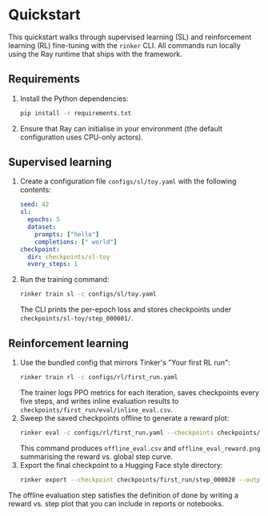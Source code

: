 # Quickstart

This quickstart walks through supervised learning (SL) and reinforcement learning (RL) fine-tuning with the `rinker` CLI.
All commands run locally using the Ray runtime that ships with the framework.

## Requirements

1. Install the Python dependencies:
   ```bash
   pip install -r requirements.txt
   ```
2. Ensure that Ray can initialise in your environment (the default configuration uses CPU-only actors).

## Supervised learning

1. Create a configuration file `configs/sl/toy.yaml` with the following contents:
   ```yaml
   seed: 42
   sl:
     epochs: 5
     dataset:
       prompts: ["hello"]
       completions: [" world"]
   checkpoint:
     dir: checkpoints/sl-toy
     every_steps: 1
   ```
2. Run the training command:
   ```bash
   rinker train sl -c configs/sl/toy.yaml
   ```
   The CLI prints the per-epoch loss and stores checkpoints under `checkpoints/sl-toy/step_000001/`.

## Reinforcement learning

1. Use the bundled config that mirrors Tinker's "Your first RL run":
   ```bash
   rinker train rl -c configs/rl/first_run.yaml
   ```
   The trainer logs PPO metrics for each iteration, saves checkpoints every five steps, and writes inline evaluation results to
   `checkpoints/first_run/eval/inline_eval.csv`.
2. Sweep the saved checkpoints offline to generate a reward plot:
   ```bash
   rinker eval -c configs/rl/first_run.yaml --checkpoints checkpoints/first_run
   ```
   This command produces `offline_eval.csv` and `offline_eval_reward.png` summarising the reward vs. global step curve.
3. Export the final checkpoint to a Hugging Face style directory:
   ```bash
   rinker export --checkpoint checkpoints/first_run/step_000020 --output exports/first_run
   ```

The offline evaluation step satisfies the definition of done by writing a reward vs. step plot that you can include in reports or
notebooks.
